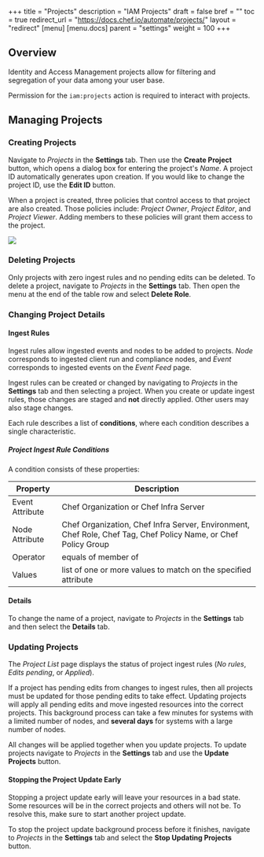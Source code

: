 +++
title = "Projects"
description = "IAM Projects"
draft = false
bref = ""
toc = true
redirect_url = "https://docs.chef.io/automate/projects/"
layout = "redirect"
[menu]
  [menu.docs]
    parent = "settings"
    weight = 100
+++

## Overview

Identity and Access Management projects allow for filtering and segregation of your data among your user base.

Permission for the `iam:projects` action is required to interact with projects.

## Managing Projects

### Creating Projects

Navigate to _Projects_ in the **Settings** tab. Then use the **Create Project** button, which opens a dialog box for entering the project's _Name_. A project ID automatically generates upon creation. If you would like to change the project ID, use the **Edit ID** button.

When a project is created, three policies that control access to that project are also created. Those policies include: _Project Owner_, _Project Editor_, and _Project Viewer_. Adding members to these policies will grant them access to the project.

![](/images/docs/settings-projects.png)

### Deleting Projects

Only projects with zero ingest rules and no pending edits can be deleted. To delete a project, navigate to _Projects_ in the **Settings** tab. Then open the menu at the end of the table row and select **Delete Role**.

### Changing Project Details

#### Ingest Rules

Ingest rules allow ingested events and nodes to be added to projects. *Node* corresponds to ingested client run and compliance nodes, and *Event* corresponds to ingested events on the _Event Feed_ page. 

Ingest rules can be created or changed by navigating to _Projects_ in the **Settings** tab and then selecting a project. 
When you create or update ingest rules, those changes are staged and **not** directly applied.
Other users may also stage changes.

Each rule describes a list of **conditions**, where each condition describes a single characteristic.

##### Project Ingest Rule Conditions

A condition consists of these properties:

Property               | Description
-----------------------|------------
Event Attribute        | Chef Organization or Chef Infra Server
Node Attribute         | Chef Organization, Chef Infra Server, Environment, Chef Role, Chef Tag, Chef Policy Name, or Chef Policy Group
Operator               | equals of member of
Values                 | list of one or more values to match on the specified attribute

#### Details

To change the name of a project, navigate to _Projects_ in the **Settings** tab and then select the **Details** tab.

### Updating Projects

The _Project List_ page displays the status of project ingest rules (*No rules*, *Edits pending*, or *Applied*).

If a project has pending edits from changes to ingest rules, then all projects must be updated for those pending edits to take effect. Updating projects will apply all pending edits and move ingested resources into the correct projects. This background process can take a few minutes for systems with a limited number of nodes, and **several days** for systems with a large number of nodes. 

All changes will be applied together when you update projects. To update projects navigate to _Projects_ in the **Settings** tab and use the **Update Projects** button.

#### Stopping the Project Update Early

Stopping a project update early will leave your resources in a bad state. Some resources will be in the correct projects and others will not be. To resolve this, make sure to start another project update.

To stop the project update background process before it finishes, navigate to _Projects_ in the **Settings** tab and select the **Stop Updating Projects** button.
